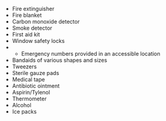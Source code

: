 - Fire extinguisher
- Fire blanket
- Carbon monoxide detector
- Smoke detector
- First aid kit
- Window safety locks
- - Emergency numbers provided in an accessible location
- Bandaids of various shapes and sizes
- Tweezers
- Sterile gauze pads
- Medical tape
- Antibiotic ointment
- Aspirin/Tylenol
- Thermometer
- Alcohol
- Ice packs